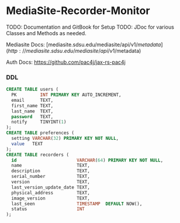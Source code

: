 # MediaSite-Recorder-Monitor
TODO: Documentation and GitBook for Setup
TODO: JDoc for various Classes and Methods as needed.

Mediasite Docs: [mediasite.sdsu.edu/mediasite/api/v1/$metadata](http://mediasite.sdsu.edu/mediasite/api/v1/$metadata)

Auth Docs: https://github.com/pac4j/jax-rs-pac4j

### DDL
```sql
CREATE TABLE users (
  PK         INT PRIMARY KEY AUTO_INCREMENT,
  email      TEXT,
  first_name TEXT,
  last_name  TEXT,
  password   TEXT,
  notify     TINYINT(1)
);
CREATE TABLE preferences (
  setting VARCHAR(32) PRIMARY KEY NOT NULL,
  value   TEXT
);
CREATE TABLE recorders (
  id                       VARCHAR(64) PRIMARY KEY NOT NULL,
  name                     TEXT,
  description              TEXT,
  serial_number            TEXT,
  version                  TEXT,
  last_version_update_date TEXT,
  physical_address         TEXT,
  image_version            TEXT,
  last_seen                TIMESTAMP  DEFAULT NOW(),
  status                   INT
);
```